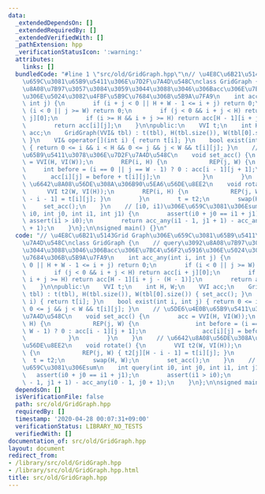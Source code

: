 ```yaml
---
data:
  _extendedDependsOn: []
  _extendedRequiredBy: []
  _extendedVerifiedWith: []
  _pathExtension: hpp
  _verificationStatusIcon: ':warning:'
  attributes:
    links: []
  bundledCode: "#line 1 \"src/old/GridGraph.hpp\"\n// \u4E8C\u6B21\u5143Grid Graph\u306E\
    \u659C\u3081\u65B9\u5411\u306E\u7D2F\u7A4D\u548C\nclass GridGraph {\n    // query\u3092\
    \u8A08\u7B97\u3057\u3084\u3059\u3044\u3088\u3046\u306Bacc\u306E\u7BC4\u56F2\u5916\
    \u306E\u5024\u3082\u4FBF\u5B9C\u7684\u306B\u5B9A\u7FA9\n    int acc_any(int i,\
    \ int j) {\n        if (i + j < 0 || H + W - 1 <= i + j) return 0;\n        if\
    \ (i < 0 || j >= W) return 0;\n        if (j < 0 && i + j < H) return acc[i +\
    \ j][0];\n        if (i >= H && i + j >= H) return acc[H - 1][i + j - (H - 1)];\n\
    \        return acc[i][j];\n    }\n\npublic:\n    VVI t;\n    int H, W;\n    VVI\
    \ acc;\n    GridGraph(VVI& tbl) : t(tbl), H(tbl.size()), W(tbl[0].size()) { set_acc();\
    \ }\n    VI& operator[](int i) { return t[i]; }\n    bool exist(int i, int j)\
    \ { return 0 <= i && i < H && 0 <= j && j < W && t[i][j]; }\n    // \u5DE6\u4E0B\
    \u65B9\u5411\u3078\u306E\u7D2F\u7A4D\u548C\n    void set_acc() {\n        acc\
    \ = VVI(H, VI(W));\n        REP(i, H) {\n            REP(j, W) {\n           \
    \     int before = (i == 0 || j == W - 1) ? 0 : acc[i - 1][j + 1];\n         \
    \       acc[i][j] = before + t[i][j];\n            }\n        }\n    }\n    //\
    \ \u6642\u8A08\u56DE\u308A\u306B90\u5EA6\u56DE\u8EE2\n    void rotate() {\n  \
    \      VVI t2(W, VI(H));\n        REP(i, H) {\n            REP(j, W) { t2[j][H\
    \ - i - 1] = t[i][j]; }\n        }\n        t = t2;\n        swap(H, W);\n   \
    \     set_acc();\n    }\n    // [i0, i1)\u306E\u659C\u3081\u306Esum\n    int query(int\
    \ i0, int j0, int i1, int j1) {\n        assert(i0 + j0 == i1 + j1);\n       \
    \ assert(i1 > i0);\n        return acc_any(i1 - 1, j1 + 1) - acc_any(i0 - 1, j0\
    \ + 1);\n    }\n};\n\nsigned main() {}\n"
  code: "// \u4E8C\u6B21\u5143Grid Graph\u306E\u659C\u3081\u65B9\u5411\u306E\u7D2F\
    \u7A4D\u548C\nclass GridGraph {\n    // query\u3092\u8A08\u7B97\u3057\u3084\u3059\
    \u3044\u3088\u3046\u306Bacc\u306E\u7BC4\u56F2\u5916\u306E\u5024\u3082\u4FBF\u5B9C\
    \u7684\u306B\u5B9A\u7FA9\n    int acc_any(int i, int j) {\n        if (i + j <\
    \ 0 || H + W - 1 <= i + j) return 0;\n        if (i < 0 || j >= W) return 0;\n\
    \        if (j < 0 && i + j < H) return acc[i + j][0];\n        if (i >= H &&\
    \ i + j >= H) return acc[H - 1][i + j - (H - 1)];\n        return acc[i][j];\n\
    \    }\n\npublic:\n    VVI t;\n    int H, W;\n    VVI acc;\n    GridGraph(VVI&\
    \ tbl) : t(tbl), H(tbl.size()), W(tbl[0].size()) { set_acc(); }\n    VI& operator[](int\
    \ i) { return t[i]; }\n    bool exist(int i, int j) { return 0 <= i && i < H &&\
    \ 0 <= j && j < W && t[i][j]; }\n    // \u5DE6\u4E0B\u65B9\u5411\u3078\u306E\u7D2F\
    \u7A4D\u548C\n    void set_acc() {\n        acc = VVI(H, VI(W));\n        REP(i,\
    \ H) {\n            REP(j, W) {\n                int before = (i == 0 || j ==\
    \ W - 1) ? 0 : acc[i - 1][j + 1];\n                acc[i][j] = before + t[i][j];\n\
    \            }\n        }\n    }\n    // \u6642\u8A08\u56DE\u308A\u306B90\u5EA6\
    \u56DE\u8EE2\n    void rotate() {\n        VVI t2(W, VI(H));\n        REP(i, H)\
    \ {\n            REP(j, W) { t2[j][H - i - 1] = t[i][j]; }\n        }\n      \
    \  t = t2;\n        swap(H, W);\n        set_acc();\n    }\n    // [i0, i1)\u306E\
    \u659C\u3081\u306Esum\n    int query(int i0, int j0, int i1, int j1) {\n     \
    \   assert(i0 + j0 == i1 + j1);\n        assert(i1 > i0);\n        return acc_any(i1\
    \ - 1, j1 + 1) - acc_any(i0 - 1, j0 + 1);\n    }\n};\n\nsigned main() {}\n"
  dependsOn: []
  isVerificationFile: false
  path: src/old/GridGraph.hpp
  requiredBy: []
  timestamp: '2020-04-28 00:07:31+09:00'
  verificationStatus: LIBRARY_NO_TESTS
  verifiedWith: []
documentation_of: src/old/GridGraph.hpp
layout: document
redirect_from:
- /library/src/old/GridGraph.hpp
- /library/src/old/GridGraph.hpp.html
title: src/old/GridGraph.hpp
---
```


